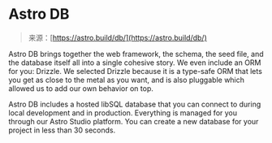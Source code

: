 <!--yml
category: 未分类
date: 2024-05-27 14:51:48
-->

# Astro DB

> 来源：[https://astro.build/db/](https://astro.build/db/)

Astro DB brings together the web framework, the schema, the seed file, and the database itself all into a single cohesive story. We even include an ORM for you: Drizzle. We selected Drizzle because it is a type-safe ORM that lets you get as close to the metal as you want, and is also pluggable which allowed us to add our own behavior on top.

Astro DB includes a hosted libSQL database that you can connect to during local development and in production. Everything is managed for you through our Astro Studio platform. You can create a new database for your project in less than 30 seconds.